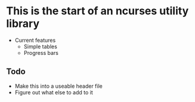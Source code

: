 # This is the start of an ncurses utility library
- Current features
    - Simple tables
    - Progress bars

## Todo
- Make this into a useable header file
- Figure out what else to add to it 
